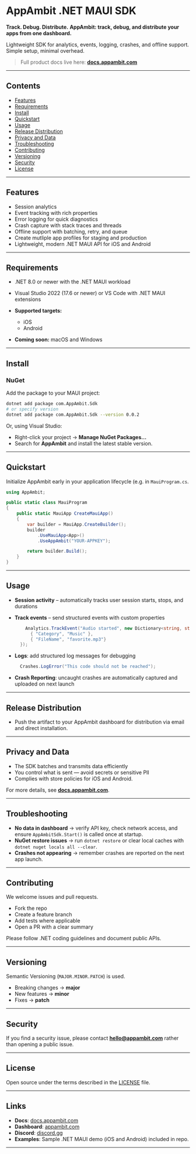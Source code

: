 # AppAmbit .NET MAUI SDK

**Track. Debug. Distribute.**
**AppAmbit: track, debug, and distribute your apps from one dashboard.**

Lightweight SDK for analytics, events, logging, crashes, and offline support. Simple setup, minimal overhead.

> Full product docs live here: **[docs.appambit.com](https://docs.appambit.com)**

---

## Contents

* [Features](#features)
* [Requirements](#requirements)
* [Install](#install)
* [Quickstart](#quickstart)
* [Usage](#usage)
* [Release Distribution](#release-distribution)
* [Privacy and Data](#privacy-and-data)
* [Troubleshooting](#troubleshooting)
* [Contributing](#contributing)
* [Versioning](#versioning)
* [Security](#security)
* [License](#license)

---

## Features

* Session analytics
* Event tracking with rich properties
* Error logging for quick diagnostics 
* Crash capture with stack traces and threads
* Offline support with batching, retry, and queue
* Create mutliple app profiles for staging and production
* Lightweight, modern .NET MAUI API for iOS and Android

---

## Requirements

* .NET 8.0 or newer with the .NET MAUI workload
* Visual Studio 2022 (17.6 or newer) or VS Code with .NET MAUI extensions
* **Supported targets:**

  * iOS
  * Android
* **Coming soon:** macOS and Windows

---

## Install

### NuGet

Add the package to your MAUI project:

```bash
dotnet add package com.AppAmbit.Sdk
# or specify version
dotnet add package com.AppAmbit.Sdk --version 0.0.2
```

Or, using Visual Studio:

* Right-click your project → **Manage NuGet Packages…**
* Search for **AppAmbit** and install the latest stable version.

---

## Quickstart

Initialize AppAmbit early in your application lifecycle (e.g. in `MauiProgram.cs`.

```csharp
using AppAmbit;

public static class MauiProgram
{
    public static MauiApp CreateMauiApp()
    {
        var builder = MauiApp.CreateBuilder();
        builder
            .UseMauiApp<App>()
            .UseAppAmbit("YOUR-APPKEY");

        return builder.Build();
    }
}
```

---

## Usage

* **Session activity** – automatically tracks user session starts, stops, and durations
* **Track events** – send structured events with custom properties

  ```csharp
      Analytics.TrackEvent("Audio started", new Dictionary<string, string> {
        { "Category", "Music" },
        { "FileName", "favorite.mp3"}
    });
  ```
* **Logs**: add structured log messages for debugging

  ```csharp
    Crashes.LogError("This code should not be reached");
  ```
* **Crash Reporting**: uncaught crashes are automatically captured and uploaded on next launch

---

## Release Distribution

* Push the artifact to your AppAmbit dashboard for distribution via email and direct installation.

---

## Privacy and Data

* The SDK batches and transmits data efficiently
* You control what is sent — avoid secrets or sensitive PII
* Complies with store policies for iOS and Android.

For more details, see **[docs.appambit.com](https://docs.appambit.com)**.

---

## Troubleshooting

* **No data in dashboard** → verify API key, check network access, and ensure `AppAmbitSdk.Start()` is called once at startup.
* **NuGet restore issues** → run `dotnet restore` or clear local caches with `dotnet nuget locals all --clear`.
* **Crashes not appearing** → remember crashes are reported on the next app launch.

---

## Contributing

We welcome issues and pull requests.

* Fork the repo
* Create a feature branch
* Add tests where applicable
* Open a PR with a clear summary

Please follow .NET coding guidelines and document public APIs.

---

## Versioning

Semantic Versioning (`MAJOR.MINOR.PATCH`) is used.

* Breaking changes → **major**
* New features → **minor**
* Fixes → **patch**

---

## Security

If you find a security issue, please contact **[hello@appambit.com](mailto:hello@appambit.com)** rather than opening a public issue.

---

## License

Open source under the terms described in the [LICENSE](./LICENSE) file.

---

## Links

* **Docs**: [docs.appambit.com](https://docs.appambit.com)
* **Dashboard**: [appambit.com](https://appambit.com)
* **Discord**: [discord.gg](https://discord.gg/nJyetYue2s)
* **Examples**: Sample .NET MAUI demo (iOS and Android) included in repo.

---

